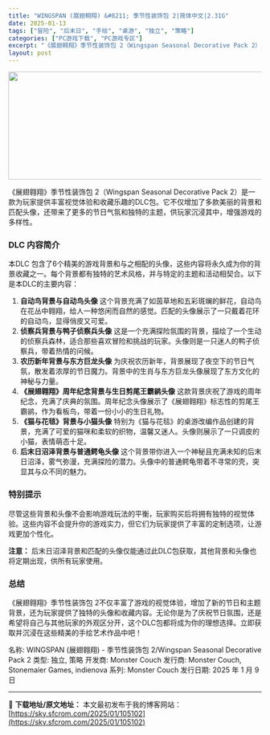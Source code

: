 ```yaml
---
title: "WINGSPAN (展翅翱翔) &#8211; 季节性装饰包 2|简体中文|2.31G"
date: 2025-01-13
tags: ["冒险", "后末日", "手绘", "桌游", "独立", "策略"]
categories: ["PC游戏下载", "PC游戏专区"]
excerpt: "《展翅翱翔》季节性装饰包 2（Wingspan Seasonal Decorative Pack 2）是一款为玩家提供丰富视觉体验和收藏乐趣的DLC包。它不仅增加了多款美丽的背景和匹配头像，还带来了更多的节日气氛和独特的主题，供玩家沉浸其中，增强游戏的多样性。 DLC 内容简介 本DLC 包含了6个&hellip;"
layout: post
---
```


<img class="aligncenter size-full wp-image-105103" src="https://sky.sfcrom.com/wp-content/uploads/2025/01/2025011302502037.webp" alt="" width="660" height="215" />

《展翅翱翔》季节性装饰包 2（Wingspan Seasonal Decorative Pack 2）是一款为玩家提供丰富视觉体验和收藏乐趣的DLC包。它不仅增加了多款美丽的背景和匹配头像，还带来了更多的节日气氛和独特的主题，供玩家沉浸其中，增强游戏的多样性。
<h3>DLC 内容简介</h3>
本DLC 包含了6个精美的游戏背景和与之相配的头像，这些内容将永久成为你的背景收藏之一。每个背景都有独特的艺术风格，并与特定的主题和活动相契合。以下是本DLC的主要内容：
<ol>
 	<li><strong>自动鸟背景与自动鸟头像</strong>
这个背景充满了如茵草地和五彩斑斓的鲜花，自动鸟在花丛中翱翔，给人一种悠闲而自然的感觉。匹配的头像展示了一只戴着花环的自动鸟，显得俏皮又可爱。</li>
 	<li><strong>侦察兵背景与鸭子侦察兵头像</strong>
这是一个充满探险氛围的背景，描绘了一个生动的侦察兵森林，适合那些喜欢冒险和挑战的玩家。头像则是一只迷人的鸭子侦察兵，带着热情的问候。</li>
 	<li><strong>农历新年背景与东方巨龙头像</strong>
为庆祝农历新年，背景展现了夜空下的节日气氛，散发着浓厚的节日魔力。背景中的生肖与东方巨龙头像展现了东方文化的神秘与力量。</li>
 	<li><strong>《展翅翱翔》周年纪念背景与生日剪尾王霸鹟头像</strong>
这款背景庆祝了游戏的周年纪念，充满了庆典的氛围。周年纪念头像展示了《展翅翱翔》标志性的剪尾王霸鹟，作为看板鸟，带着一份小小的生日礼物。</li>
 	<li><strong>《猫与花毯》背景与小猫头像</strong>
特别为《猫与花毯》的桌游改编作品创建的背景，充满了可爱的猫咪和柔软的织物，温馨又迷人。头像则展示了一只调皮的小猫，表情萌态十足。</li>
 	<li><strong>后末日沼泽背景与普通鳄龟头像</strong>
这个背景带你进入一个神秘且充满未知的后末日沼泽，雾气弥漫，充满探险的潜力。头像中的普通鳄龟带着不寻常的壳，突显其与众不同的魅力。</li>
</ol>
<h3>特别提示</h3>
尽管这些背景和头像不会影响游戏玩法的平衡，玩家购买后将拥有独特的视觉体验。这些内容不会提升你的游戏实力，但它们为玩家提供了丰富的定制选项，让游戏更加个性化。

<strong>注意：</strong> 后末日沼泽背景和匹配的头像仅能通过此DLC包获取，其他背景和头像也将定期出现，供所有玩家使用。
<h3>总结</h3>
《展翅翱翔》季节性装饰包 2不仅丰富了游戏的视觉体验，增加了新的节日和主题背景，还为玩家提供了独特的头像和收藏内容。无论你是为了庆祝节日氛围，还是希望将自己与其他玩家的外观区分开，这个DLC包都将成为你的理想选择。立即获取并沉浸在这些精美的手绘艺术作品中吧！

名称: WINGSPAN (展翅翱翔) - 季节性装饰包 2/Wingspan Seasonal Decorative Pack 2
类型: 独立, 策略
开发商: Monster Couch
发行商: Monster Couch, Stonemaier Games, indienova
系列: Monster Couch
发行日期: 2025 年 1 月 9 日

---
📖 **下载地址/原文地址：** 本文最初发布于我的博客网站：[https://sky.sfcrom.com/2025/01/105102](https://sky.sfcrom.com/2025/01/105102)
